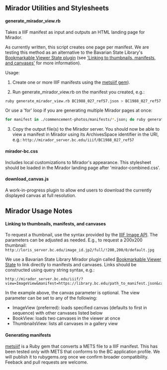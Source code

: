 ## Mirador Utilities and Stylesheets
#### generate_mirador_view.rb
Takes a IIIF manifest as input and outputs an HTML landing page for Mirador.

As currently written, this script creates one page per manifest. We are testing 
this method as an alternative to the Bavarian State Library's 
[Bookmarkable Viewer State plugin](https://github.com/dbmdz/mirador-plugins#bookmarkable-viewer-state) 
(see ['Linking to thumbnails, manifests, and canvases'](#linking-to-thumbnails-manifests-and-canvases)
for more information).

Usage:

1. Create one or more IIIF manifests using the [metsiiif gem](https://github.com/BCLibraries/mets-to-iiif)).

2. Run generate_mirador_view.rb on the manifest you created, e.g.:

```bash
ruby generate_mirador_view.rb BC1988_027_ref57.json > BC1988_027_ref57
```

Or use a 'for' loop if you are generating multiple Mirador pages at once:

```bash
for manifest in ./commencement-photos/manifests/*.json; do ruby generate_mirador_view.rb $manifest > `basename $manifest .json`; done
```

3. Copy the output file(s) to the Mirador server. You should now be able to view 
a manifest in Mirador using its ArchivesSpace identifier in the URI, e.g.: 
`http://mirador_server.bc.edu/iiif/BC1988_027_ref57`

#### mirador-bc.css
Includes local customizations to Mirador's appearance. This stylesheet should be 
loaded in the Mirador landing page after 'mirador-combined.css'. 

#### download_canvas.js
A work-in-progress plugin to allow end users to download the currently displayed 
canvas at full resolution.

## Mirador Usage Notes
#### Linking to thumbnails, manifests, and canvases
To request a thumbnail, use the syntax provided by the [IIIF Image API](http://iiif.io/api/image/2.1/#image-request-uri-syntax). 
The parameters can be adjusted as needed. E.g., to request a 200x200 thumbnail: 
`http://loris_server.bc.edu/image_id.jp2/full/!200,200/0/default.jpg`

We use a Bavarian State Library Mirador plugin called [Bookmarkable Viewer State](https://github.com/dbmdz/mirador-plugins#bookmarkable-viewer-state) 
to link directly to manifests and canvases. Links should be constructed using query 
string syntax, e.g.: 

```
http://mirador_server.bc.edu/iiif/?view=ImageView&manifest=https://library.bc.edu/path_to_manifest.json&canvas=http://loris_server.bc.edu/canvas_id/page_id
```

In the example above, the canvas parameter is optional. The view parameter can be 
set to any of the following:

* ImageView (preferred): loads specified canvas (defaults to first in sequence) 
with other canvases listed below 
* BookView: loads two canvases in the viewer at once
* ThumbnailsView: lists all canvases in a gallery view

#### Generating manifests
[metsiiif](https://github.com/BCLibraries/mets-to-iiif) is a Ruby gem that converts 
a METS file to a IIIF manifest. This has been tested only with METS that conforms 
to the BC application profile. We will publish it to rubygems.org once we confirm 
broader compatibility. Feeback and pull requests are welcome.
